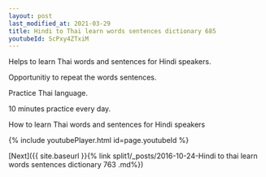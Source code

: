 ```yaml
---
layout: post
last_modified_at: 2021-03-29
title: Hindi to Thai learn words sentences dictionary 685 
youtubeId: ScPxy4ZTxiM
---
```

 
 
Helps to learn Thai words and sentences for Hindi speakers.

Opportunitiy to repeat the words sentences. 

Practice Thai language. 
 
10 minutes practice every day. 
 
How to learn Thai words and sentences for Hindi speakers 
 
{% include youtubePlayer.html id=page.youtubeId %}
 
 
[Next]({{ site.baseurl }}{% link  split1/_posts/2016-10-24-Hindi to thai learn words sentences dictionary 763 .md%})
 
